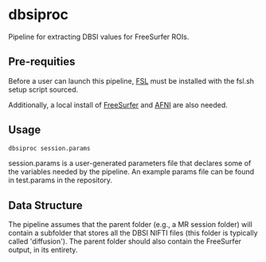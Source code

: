 # dbsiproc
Pipeline for extracting DBSI values for FreeSurfer ROIs. 

## Pre-requities
Before a user can launch this pipeline, [FSL](https://fsl.fmrib.ox.ac.uk/fsl/fslwiki/FslInstallation) must be installed with the fsl.sh setup script sourced. 

Additionally, a local install of [FreeSurfer](https://surfer.nmr.mgh.harvard.edu/fswiki/DownloadAndInstall) and [AFNI](https://afni.nimh.nih.gov/pub/dist/doc/htmldoc/background_install/install_instructs/index.html) are also needed.

## Usage
```bash
dbsiproc session.params
```
session.params is a user-generated parameters file that declares some of the variables needed by the pipeline. An example params file can be found in test.params in the repository.

## Data Structure
The pipeline assumes that the parent folder (e.g., a MR session folder) will contain a subfolder that stores all the DBSI NIFTI files (this folder is typically called 'diffusion'). The parent folder should also contain the FreeSurfer output, in its entirety. 
